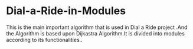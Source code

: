 # Dial-a-Ride-in-Modules
This is the main important algorithm that is used in Dial a Ride project .And the Algorithm is based upon Dijkastra Algorithm.It is divided into modules according to its functionalities..
